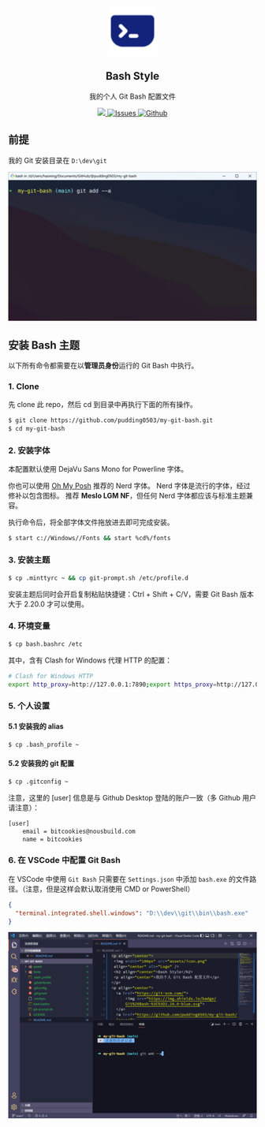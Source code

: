 <p align="center">
 <img width="100px" src="assets/terminal.svg" align="center" alt="Logo" />
 <h2 align="center">Bash Style</h2>
 <p align="center">我的个人 Git Bash 配置文件</p>
</p>
<p align="center">
  <a href="https://git-scm.com/">
      <img src="https://img.shields.io/badge/Git%20Bash-%3E%3D2.20.0-blue.svg">
  </a>
  <a href="https://github.com/pudding0503/my-git-bash/issues">
  	<img alt="Issues" src="https://img.shields.io/github/issues/pudding0503/my-git-bash.svg?color=F48D73">
  </a>
  <a href="https://github.com/pudding0503/my-git-bash/blob/main/LICENSE">
  	<img alt="Github" src="https://img.shields.io/github/license/pudding0503/my-git-bash.svg?logo=github">
  </a>
</p>


## 前提

我的 Git 安装目录在 `D:\dev\git`

![screenshot](assets/screenshot-1.png)

## 安装 Bash 主题

以下所有命令都需要在以**管理员身份**运行的 Git Bash 中执行。

### 1. Clone

先 clone 此 repo，然后 cd 到目录中再执行下面的所有操作。

```bash
$ git clone https://github.com/pudding0503/my-git-bash.git
$ cd my-git-bash
```

### 2. 安装字体

本配置默认使用 DejaVu Sans Mono for Powerline 字体。

你也可以使用 [Oh My Posh](https://ohmyposh.dev/docs/installation/fonts) 推荐的 Nerd 字体。 Nerd 字体是流行的字体，经过修补以包含图标。 推荐 **Meslo LGM NF**，但任何 Nerd 字体都应该与标准主题兼容。

执行命令后，将全部字体文件拖放进去即可完成安装。

```bash
$ start c://Windows//Fonts && start %cd%/fonts
```


### 3. 安装主题

```bash
$ cp .minttyrc ~ && cp git-prompt.sh /etc/profile.d
```


安装主题后同时会开启复制粘贴快捷键：Ctrl + Shift + C/V，需要 Git Bash 版本大于 2.20.0 才可以使用。

### 4. 环境变量

```bash
$ cp bash.bashrc /etc
```

其中，含有 Clash for Windows 代理 HTTP 的配置：

```bash
# Clash for Windows HTTP
export http_proxy=http://127.0.0.1:7890;export https_proxy=http://127.0.0.1:7890
```

### 5. 个人设置

#### 5.1 安装我的 alias

```bash
$ cp .bash_profile ~
```

####  5.2 安装我的 git 配置

```bash
$ cp .gitconfig ~
```

注意，这里的 [user] 信息是与 Github Desktop 登陆的账户一致（多 Github 用户请注意）：

```
[user]
	email = bitcookies@nousbuild.com
	name = bitcookies
```

### 6. 在 VSCode 中配置 Git Bash

在 VSCode 中使用 `Git Bash` 只需要在 `Settings.json` 中添加 `bash.exe` 的文件路径。（注意，但是这样会默认取消使用 CMD or PowerShell）

```json
{
  "terminal.integrated.shell.windows": "D:\\dev\\git\\bin\\bash.exe"
}
```

![screenshot](assets/screenshot-2.png)
